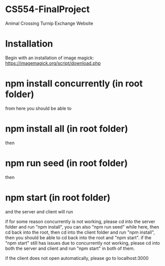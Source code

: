 # CS554-FinalProject
Animal Crossing Turnip Exchange Website

# Installation

Begin with an installation of image magick:
https://imagemagick.org/script/download.php

# npm install concurrently (in root folder)
from here you should be able to 
# npm install all (in root folder)
then
# npm run seed (in root folder)
then
# npm start (in root folder)
and the server and client will run

if for some reason concurrently is not working, please
cd into the server folder and run "npm install", you can also "npm run seed" while here, then
cd back into the root, then cd into the client folder and run "npm install",
then you should be able to cd back into the root and "npm start".
if the "npm start" still has issues due to concurrently not working, please cd into both the server and client and run 
"npm start" in both of them.

if the client does not open automatically, please go to localhost:3000
